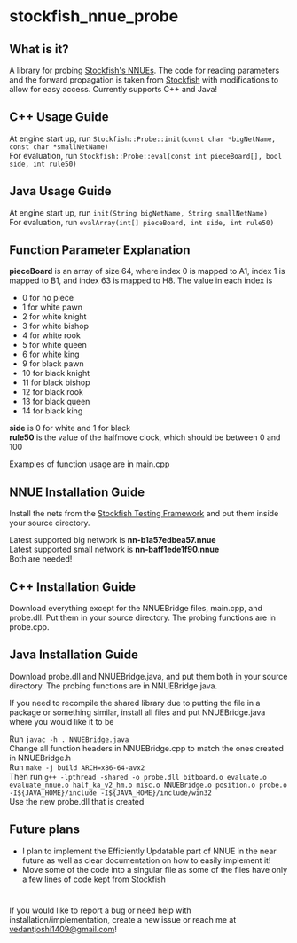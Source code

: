 # stockfish_nnue_probe

## What is it?

A library for probing [Stockfish's NNUEs](https://stockfishchess.org/blog/2020/introducing-nnue-evaluation/). The code for reading parameters and the forward propagation is taken from [Stockfish](https://github.com/official-stockfish/Stockfish) with modifications to allow for easy access. Currently supports C++ and Java!

## C++ Usage Guide
At engine start up, run ```Stockfish::Probe::init(const char *bigNetName, const char *smallNetName)```\
For evaluation, run ```Stockfish::Probe::eval(const int pieceBoard[], bool side, int rule50)```

## Java Usage Guide
At engine start up, run ```init(String bigNetName, String smallNetName)```\
For evaluation, run ```evalArray(int[] pieceBoard, int side, int rule50)```

## Function Parameter Explanation 

**pieceBoard** is an array of size 64, where index 0 is mapped to A1, index 1 is mapped to B1, and index 63 is mapped to H8. The value in each index is 
- 0 for no piece
- 1 for white pawn
- 2 for white knight
- 3 for white bishop
- 4 for white rook
- 5 for white queen
- 6 for white king
- 9 for black pawn
- 10 for black knight
- 11 for black bishop
- 12 for black rook
- 13 for black queen
- 14 for black king

**side** is 0 for white and 1 for black\
**rule50** is the value of the halfmove clock, which should be between 0 and 100

Examples of function usage are in main.cpp
## NNUE Installation Guide

Install the nets from the [Stockfish Testing Framework](https://tests.stockfishchess.org/nns) and put them inside your source directory.

Latest supported big network is **nn-b1a57edbea57.nnue** \
Latest supported small network is **nn-baff1ede1f90.nnue**\
Both are needed!

## C++ Installation Guide

Download everything except for the NNUEBridge files, main.cpp, and probe.dll. Put them in your source directory. The probing functions are in probe.cpp. 

## Java Installation Guide

Download probe.dll and NNUEBridge.java, and put them both in your source directory. The probing functions are in NNUEBridge.java.

If you need to recompile the shared library due to putting the file in a package or something similar, install all files and put NNUEBridge.java where you would like it to be

Run ```javac -h . NNUEBridge.java```  \
Change all function headers in NNUEBridge.cpp to match the ones created in NNUEBridge.h\
Run ```make -j build ARCH=x86-64-avx2 ```\
Then run ```g++ -lpthread -shared -o probe.dll bitboard.o evaluate.o evaluate_nnue.o half_ka_v2_hm.o misc.o NNUEBridge.o position.o probe.o -I${JAVA_HOME}/include -I${JAVA_HOME}/include/win32```\
Use the new probe.dll that is created

## Future plans
- I plan to implement the Efficiently Updatable part of NNUE in the near future as well as clear documentation on how to easily implement it!
- Move some of the code into a singular file as some of the files have only a few lines of code kept from Stockfish
#  
If you would like to report a bug or need help with installation/implementation, create a new issue or reach me at vedantjoshi1409@gmail.com!
